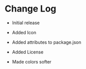 # Change Log

- Initial release

- Added Icon

- Added attributes to package.json

- Added License

- Made colors softer
